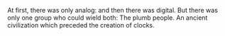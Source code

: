 At first, there was only analog:
and then there was digital.
But there was only one group who could wield both:
The plumb people. An ancient civilization which preceded the creation of clocks.








